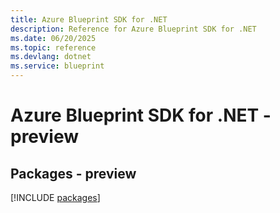 ```yaml
---
title: Azure Blueprint SDK for .NET
description: Reference for Azure Blueprint SDK for .NET
ms.date: 06/20/2025
ms.topic: reference
ms.devlang: dotnet
ms.service: blueprint
---
```

# Azure Blueprint SDK for .NET - preview
## Packages - preview
[!INCLUDE [packages](blueprint-index.md)]
